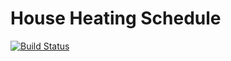 # House Heating Schedule
[![Build Status](https://ci.revlabs.xyz/api/badges/rtgnx/heating/status.svg)](https://ci.revlabs.xyz/rtgnx/heating)
